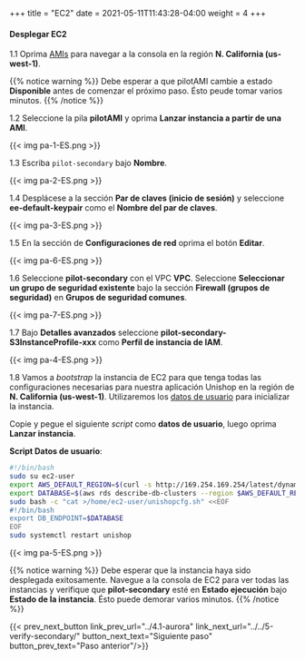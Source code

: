 +++
title = "EC2"
date =  2021-05-11T11:43:28-04:00
weight = 4
+++

#### Desplegar EC2 

1.1 Oprima [AMIs](https://us-west-1.console.aws.amazon.com/ec2/v2/home?region=us-west-1#Images:visibility=owned-by-me) para navegar a la consola en la región **N. California (us-west-1)**.

{{% notice warning %}}
Debe esperar a que pilotAMI cambie a estado **Disponible** antes de comenzar el próximo paso. Ésto peude tomar varios minutos.
{{% /notice %}}

1.2 Seleccione la pila **pilotAMI** y oprima **Lanzar instancia a partir de una AMI**.

{{< img pa-1-ES.png >}}

1.3 Escriba `pilot-secondary` bajo **Nombre**.

{{< img pa-2-ES.png >}}

1.4 Desplácese a la sección **Par de claves (inicio de sesión)** y seleccione **ee-default-keypair** como el **Nombre del par de claves**.

{{< img pa-3-ES.png >}}

1.5 En la sección de **Configuraciones de red** oprima el botón **Editar**.

{{< img pa-6-ES.png >}}

1.6 Seleccione **pilot-secondary** con el VPC **VPC**. Seleccione **Seleccionar un grupo de seguridad existente** bajo la sección **Firewall (grupos de seguridad)** en **Grupos de seguridad comunes**.

{{< img pa-7-ES.png >}}

1.7 Bajo **Detalles avanzados** seleccione **pilot-secondary-S3InstanceProfile-xxx** como **Perfil de instancia de IAM**.

{{< img pa-4-ES.png >}}

1.8 Vamos a _bootstrap_ la instancia de EC2 para que tenga todas las configuraciones necesarias para nuestra aplicación Unishop en la región de **N. California (us-west-1)**. Utilizaremos los [datos de usuario](https://docs.aws.amazon.com/es_es/AWSEC2/latest/UserGuide/user-data.html) para inicializar la instancia.

Copie y pegue el siguiente _script_ como **datos de usuario**, luego oprima **Lanzar instancia**.

**Script Datos de usuario**:

```bash
#!/bin/bash     
sudo su ec2-user                        
export AWS_DEFAULT_REGION=$(curl -s http://169.254.169.254/latest/dynamic/instance-identity/document | python -c "import json,sys; print json.loads(sys.stdin.read())['region']")
export DATABASE=$(aws rds describe-db-clusters --region $AWS_DEFAULT_REGION --db-cluster-identifier pilot-secondary --query 'DBClusters[*].[Endpoint]' --output text)
sudo bash -c "cat >/home/ec2-user/unishopcfg.sh" <<EOF
#!/bin/bash
export DB_ENDPOINT=$DATABASE
EOF
sudo systemctl restart unishop
```

{{< img pa-5-ES.png >}}

{{% notice warning %}}
Debe esperar que la instancia haya sido desplegada exitosamente. Navegue a la consola de EC2 para ver todas las instancias y  verifique que **pilot-secondary** esté en **Estado ejecución** bajo **Estado de la instancia**. Ésto puede demorar varios minutos. 
{{% /notice %}}


{{< prev_next_button link_prev_url="../4.1-aurora" link_next_url="../../5-verify-secondary/"  button_next_text="Siguiente paso" button_prev_text="Paso anterior"/>}}

